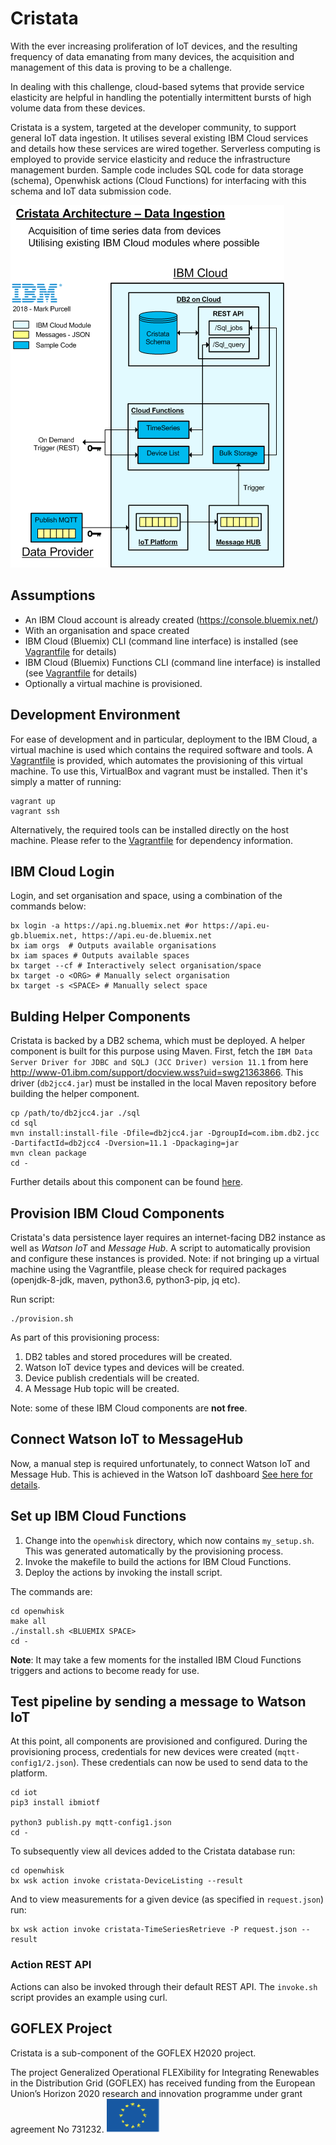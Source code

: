 # Cristata
With the ever increasing proliferation of IoT devices, and the resulting frequency of data emanating from many devices, the acquisition and management of this data is proving to be a challenge.

In dealing with this challenge, cloud-based sytems that provide service elasticity are helpful in handling the potentially intermittent bursts of high volume data from these devices.

Cristata is a system, targeted at the developer community, to support general IoT data ingestion. It utilises several existing IBM Cloud services and details how these services are wired together. Serverless computing is employed to provide service elasticity and reduce the infrastructure management burden. Sample code includes SQL code for data storage (schema), Openwhisk actions (Cloud Functions) for interfacing with this schema and IoT data submission code.


![Cristata Architecture](/images/Cristata-Architecture.gif)


## Assumptions
- An IBM Cloud account is already created (https://console.bluemix.net/)
- With an organisation and space created
- IBM Cloud (Bluemix) CLI (command line interface) is installed (see [Vagrantfile](Vagrantfile) for details)
- IBM Cloud (Bluemix) Functions CLI (command line interface) is installed (see [Vagrantfile](Vagrantfile) for details)
- Optionally a virtual machine is provisioned.


## Development Environment
For ease of development and in particular, deployment to the IBM Cloud, a virtual machine is used which contains the required software and tools. A [Vagrantfile](Vagrantfile) is provided, which automates the provisioning of this virtual machine. To use this, VirtualBox and vagrant must be installed. Then it's simply a matter of running:

```
vagrant up
vagrant ssh
```

Alternatively, the required tools can be installed directly on the host machine. Please refer to the [Vagrantfile](Vagrantfile) for dependency information.


## IBM Cloud Login

Login, and set organisation and space, using a combination of the commands below:
```
bx login -a https://api.ng.bluemix.net #or https://api.eu-gb.bluemix.net, https://api.eu-de.bluemix.net
bx iam orgs  # Outputs available organisations
bx iam spaces # Outputs available spaces
bx target --cf # Interactively select organisation/space
bx target -o <ORG> # Manually select organisation
bx target -s <SPACE> # Manually select space
```

## Bulding Helper Components

Cristata is backed by a DB2 schema, which must be deployed. A helper component is built for this purpose using Maven. First, fetch the `IBM Data Server Driver for JDBC and SQLJ (JCC Driver) version 11.1` from here http://www-01.ibm.com/support/docview.wss?uid=swg21363866. This driver (`db2jcc4.jar`) must be installed in the local Maven repository before building the helper component.

```
cp /path/to/db2jcc4.jar ./sql
cd sql
mvn install:install-file -Dfile=db2jcc4.jar -DgroupId=com.ibm.db2.jcc -DartifactId=db2jcc4 -Dversion=11.1 -Dpackaging=jar
mvn clean package
cd -
```

Further details about this component can be found [here](sql/README.md).


## Provision IBM Cloud Components

Cristata's data persistence layer requires an internet-facing DB2 instance as well as *Watson IoT* and *Message Hub*. A script to automatically provision and configure these instances is provided. Note: if not bringing up a virtual machine using the Vagrantfile, please check for required packages (openjdk-8-jdk, maven, python3.6, python3-pip, jq etc).

Run script:
```
./provision.sh
```

As part of this provisioning process:
1. DB2 tables and stored procedures will be created.
2. Watson IoT device types and devices will be created.
3. Device publish credentials will be created.
4. A Message Hub topic will be created.

Note: some of these IBM Cloud components are **not free**.


## Connect Watson IoT to MessageHub
Now, a manual step is required unfortunately, to connect Watson IoT and Message Hub. This is achieved in the Watson IoT dashboard [See here for details](wiotToMhub.md).


## Set up IBM Cloud Functions

1. Change into the `openwhisk` directory, which now contains `my_setup.sh`. This was generated automatically by the provisioning process.
2. Invoke the makefile to build the actions for IBM Cloud Functions.
3. Deploy the actions by invoking the install script.

The commands are:
```
cd openwhisk
make all
./install.sh <BLUEMIX SPACE>
cd -
```

**Note**: It may take a few moments for the installed IBM Cloud Functions triggers and actions to become ready for use.


## Test pipeline by sending a message to Watson IoT

At this point, all components are provisioned and configured. During the provisioning process, credentials for new devices were created (`mqtt-config1/2.json`). These credentials can now be used to send data to the platform.

```
cd iot
pip3 install ibmiotf

python3 publish.py mqtt-config1.json
cd -

```

To subsequently view all devices added to the Cristata database run:
```
cd openwhisk
bx wsk action invoke cristata-DeviceListing --result
```

And to view measurements for a given device (as specified in `request.json`) run:
```
bx wsk action invoke cristata-TimeSeriesRetrieve -P request.json --result
```

### Action REST API
Actions can also be invoked through their default REST API. The ```invoke.sh``` script provides an example using curl.


## GOFLEX Project

Cristata is a sub-component of the GOFLEX H2020 project. 

The project Generalized Operational FLEXibility for Integrating Renewables in the Distribution Grid (GOFLEX) has received funding from the European Union’s Horizon 2020 research and innovation programme under grant agreement No 731232. ![HorizonH2020](/images/EU.png)
